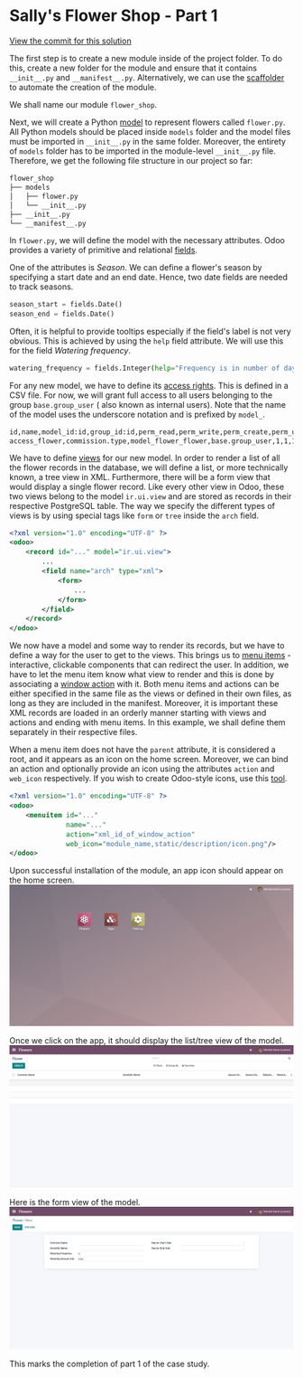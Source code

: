 # Sally's Flower Shop - Part 1

[View the commit for this solution](https://github.com/odoo-ps/psae-btco/commit/27601745934143e124f6d9502a59203987c9884c)

The first step is to create a new module inside of the project folder. To do this, create a new folder for the module
and ensure that it contains `__init__.py` and `__manifest__.py`. Alternatively, we can use
the [scaffolder](https://www.odoo.com/documentation/15.0/developer/cli.html#scaffolding)
to automate the creation of the module.

We shall name our module `flower_shop`.

Next, we will create a
Python [model](https://www.odoo.com/documentation/16.0/developer/reference/backend/orm.html#models) to represent flowers
called `flower.py`. All Python models should be
placed inside `models` folder and the model files must be imported in `__init__.py` in the same folder. Moreover, the
entirety of `models` folder has to be imported in the module-level `__init__.py` file. Therefore, we get the following
file structure in our project so far:

```text
flower_shop
├── models
│   ├── flower.py
│   └── __init__.py
├── __init__.py
└── __manifest__.py
```

In `flower.py`, we will define the model with the necessary attributes. Odoo provides a variety
of primitive and
relational [fields](https://www.odoo.com/documentation/16.0/developer/reference/backend/orm.html#fields).

One of the attributes is <i>Season</i>. We can define a flower's season by specifying a start date and an end date.
Hence,
two date fields are needed to track seasons.

```python
season_start = fields.Date()
season_end = fields.Date()
```

<GitHubButton link="https://github.com/odoo-ps/psae-btco/blob/6adc65ac5398ed486c352d4f6dec770467a4f36e/flower_shop/models/flower.py#L11"></GitHubButton>

Often, it is helpful to provide tooltips especially if the field's label is not very obvious. This is achieved by using
the `help` field attribute. We will use this for the field _Watering frequency_.

```python
watering_frequency = fields.Integer(help="Frequency is in number of days")
```

<GitHubButton link="https://github.com/odoo-ps/psae-btco/blob/6adc65ac5398ed486c352d4f6dec770467a4f36e/flower_shop/models/flower.py#L12"></GitHubButton>

For any new model, we have to define
its [access rights](https://www.odoo.com/documentation/16.0/developer/reference/backend/security.html#access-rights).
This is defined in a CSV file. For now, we will grant full access to all users belonging to the
group `base.group_user` (
also known as internal users). Note that the name of the model uses the underscore notation and is prefixed by `model_`.

```text
id,name,model_id:id,group_id:id,perm_read,perm_write,perm_create,perm_unlink
access_flower,commission.type,model_flower_flower,base.group_user,1,1,1,1
```

<GitHubButton link="https://github.com/odoo-ps/psae-btco/blob/6adc65ac5398ed486c352d4f6dec770467a4f36e/flower_shop/security/ir.model.access.csv#L2"></GitHubButton>

We have to define [views](https://www.odoo.com/documentation/16.0/developer/howtos/backend.html#basic-views) for our new
model. In order to render a list of all the flower records in the database, we will
define a list, or more technically known, a tree view in XML. Furthermore, there will be a form view that would
display a single flower record. Like every other view in Odoo, these two views belong to the model `ir.ui.view` and are
stored as records in their respective PostgreSQL table. The way we specify the different types of views is by using
special tags like `form` or `tree` inside the `arch` field.

```xml
<?xml version="1.0" encoding="UTF-8" ?>
<odoo>
    <record id="..." model="ir.ui.view">
        ...
        <field name="arch" type="xml">
            <form>
                ...
            </form>
        </field>
    </record>
</odoo>
```

<GitHubButton link="https://github.com/odoo-ps/psae-btco/blob/6adc65ac5398ed486c352d4f6dec770467a4f36e/flower_shop/views/flower_views.xml#L7"></GitHubButton>

We now have a model and some way to render its records, but we have to define a way for the user to get to the views.
This brings us to [menu items](https://www.odoo.com/documentation/16.0/developer/howtos/backend.html#actions-and-menus) - interactive, clickable components that can redirect the user.
In addition, we have to let the menu item know what view to render and this is done by associating
a [window action](https://www.odoo.com/documentation/16.0/developer/reference/backend/actions.html#window-actions-ir-actions-act-window)
with it. Both menu items and actions can be either specified in the same file as the views or defined in their own
files, as long as they are included in the manifest. Moreover, it is important these XML records are loaded in an
orderly manner starting with views and actions and ending with menu items. In this example, we shall define them
separately in their respective files.

When a menu item does not have the `parent` attribute, it is considered a root, and it appears as an icon on the home
screen.
Moreover, we can bind an action and optionally provide an icon using the attributes `action` and `web_icon`
respectively.
If you wish to create Odoo-style icons, use this [tool](https://spilymp.github.io/ibo/).

```xml
<?xml version="1.0" encoding="UTF-8" ?>
<odoo>
    <menuitem id="..."
              name="..."
              action="xml_id_of_window_action"
              web_icon="module_name,static/description/icon.png"/>
</odoo>
```

<GitHubButton link="https://github.com/odoo-ps/psae-btco/blob/6adc65ac5398ed486c352d4f6dec770467a4f36e/flower_shop/views/menu_items.xml#L3"></GitHubButton>

Upon successful installation of the module, an app icon should appear on the home screen.
![Successful module installation](../.vuepress/assets/images/part-1-img-1.png)

Once we click on the app, it should display the list/tree view of the model.
![List view of model](../.vuepress/assets/images/part-1-img-2.png)

Here is the form view of the model.
![Form view of model](../.vuepress/assets/images/part-1-img-3.png)

This marks the completion of part 1 of the case study.